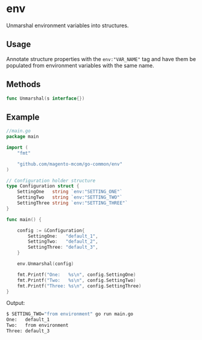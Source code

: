# env

Unmarshal environment variables into structures.

## Usage

Annotate structure properties with the `env:"VAR_NAME"` tag and have  them be populated from environment variables with the same name.

## Methods

```go
func Unmarshal(s interface{})
```

## Example

```go
//main.go
package main

import (
    "fmt"

    "github.com/magento-mcom/go-common/env"
)

// Configuration holder structure
type Configuration struct {
    SettingOne   string `env:"SETTING_ONE"`
    SettingTwo   string `env:"SETTING_TWO"`
    SettingThree string `env:"SETTING_THREE"`
}

func main() {

    config := &Configuration{
        SettingOne:   "default_1",
        SettingTwo:   "default_2",
        SettingThree: "default_3",
    }

    env.Unmarshal(config)

    fmt.Printf("One:   %s\n", config.SettingOne)
    fmt.Printf("Two:   %s\n", config.SettingTwo)
    fmt.Printf("Three: %s\n", config.SettingThree)
}
```

Output:

```sh
$ SETTING_TWO="from environment" go run main.go
One:   default_1
Two:   from environment
Three: default_3
```
